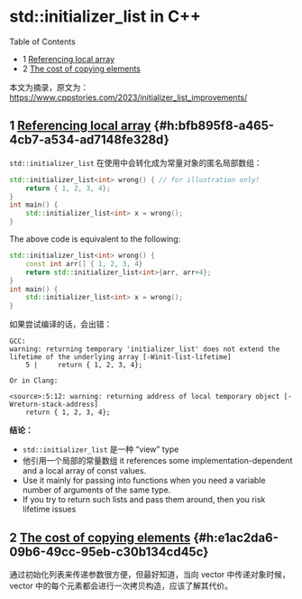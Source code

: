 # std::initializer_list in C++


<div class="ox-hugo-toc toc has-section-numbers">

<div class="heading">Table of Contents</div>

- <span class="section-num">1</span> [Referencing local array](#h:bfb895f8-a465-4cb7-a534-ad7148fe328d)
- <span class="section-num">2</span> [The cost of copying elements](#h:e1ac2da6-09b6-49cc-95eb-c30b134cd45c)

</div>
<!--endtoc-->


本文为摘录，原文为： https://www.cppstories.com/2023/initializer_list_improvements/



## <span class="section-num">1</span> [Referencing local array](https://www.cppstories.com/2023/initializer_list_improvements/#1-referencing-local-array) {#h:bfb895f8-a465-4cb7-a534-ad7148fe328d}

`std::initializer_list` 在使用中会转化成为常量对象的匿名局部数组：

```c++
std::initializer_list<int> wrong() { // for illustration only!
    return { 1, 2, 3, 4};
}
int main() {
    std::initializer_list<int> x = wrong();
}

```

The above code is equivalent to the following:

```c++
std::initializer_list<int> wrong() {
    const int arr[] { 1, 2, 3, 4}
    return std::initializer_list<int>{arr, arr+4};
}
int main() {
    std::initializer_list<int> x = wrong();
}
```

如果尝试编译的话，会出错：

```text
GCC:
warning: returning temporary 'initializer_list' does not extend the lifetime of the underlying array [-Winit-list-lifetime]
    5 |     return { 1, 2, 3, 4};

Or in Clang:

<source>:5:12: warning: returning address of local temporary object [-Wreturn-stack-address]
    return { 1, 2, 3, 4};
```

**结论：** <br />

-   `std::initializer_list` 是一种 “view” type
-   他引用一个局部的常量数组 it references some implementation-dependent and a local array of const values.
-   Use it mainly for passing into functions when you need a variable number of arguments of the same type.
-   If you try to return such lists and pass them around, then you risk lifetime issues


## <span class="section-num">2</span> [The cost of copying elements](https://www.cppstories.com/2023/initializer_list_improvements/#2-the-cost-of-copying-elements) {#h:e1ac2da6-09b6-49cc-95eb-c30b134cd45c}

通过初始化列表来传递参数很方便，但最好知道，当向 vector 中传递对象时候，vector 中的每个元素都会进行一次拷贝构造，应该了解其代价。

